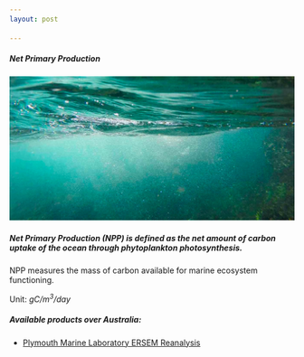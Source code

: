 ```yaml
---
layout: post

---
```


<div class="container">
    <div class="row">
        <div class="col-12 mt-60">
            <h5 class="common-title">Net Primary Production</h5>
        </div>
        <div class="col-xs-12 col-sm-12 col-ms-9 col-lg-9 col-xl-9 col-xxl-9">
            <div class="common-image pb-5">
                <img src="/assets/img/wales/big/net-primary-production.jpg" class="img-fluid" alt="Net Primary Production">
            </div>
            <div>
                <h5 class="font-weight-bold">Net Primary Production (NPP) is defined as the net amount of carbon uptake of the ocean through phytoplankton photosynthesis.</h5>
                <div class="pt-4">
                    <p>NPP measures the mass of carbon available for marine ecosystem functioning.</p>
                    <p>Unit: <i>gC/m<sup>3</sup>/day</i></p>
                </div>
            </div>
            <div class="py-5">
                <h5 class="font-weight-bold mb-4">Available products over Australia:</h5>
                <ul class="list-title">
                    <li class="list-item"><a href="https://portal.ecosystem-modelling.pml.ac.uk/" target="_blank">Plymouth Marine Laboratory ERSEM Reanalysis</a></li>
                </ul>
            </div>
        </div>
    </div>
</div>

